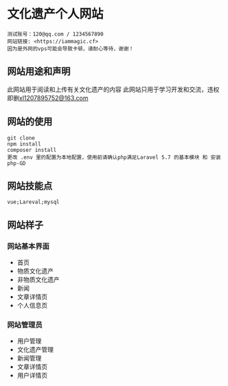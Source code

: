 # 文化遗产个人网站
```
测试账号：120@qq.com / 1234567890
网站链接: <https://iammagic.cf>
因为是外网的vps可能会导致卡顿，请耐心等待，谢谢！
```
## 网站用途和声明
此网站用于阅读和上传有关文化遗产的内容
此网站只用于学习开发和交流，违权即删<xl1207895752@163.com>

## 网站的使用
```
git clone 
npm install
composer install
更改 .env 里的配置为本地配置，使用前请确认php满足Laravel 5.7 的基本模块 和 安装 php-GD
```
## 网站技能点
```
vue;Lareval;mysql
```
## 网站样子
### 网站基本界面
 - 首页
 - 物质文化遗产
 - 非物质文化遗产
 - 新闻
 - 文章详情页
 - 个人信息页
### 网站管理员
 - 用户管理
 - 文化遗产管理
 - 新闻管理
 - 文章详情页
 - 用户详情页

